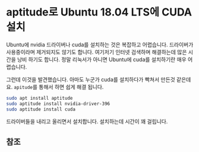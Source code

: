 # aptitude로 Ubuntu 18.04 LTS에 CUDA 설치

Ubuntu에 nvidia 드라이버나 cuda를 설치하는 것은 복잡하고 어렵습니다. 드라이버가 사용중이라며 제거되지도 않기도 합니다. 여기저기 인터넷 검색하며 해결하는데 많은 시간을 낭비 하기도 합니다. 정말 리눅서가 아니면 Ubuntu에 cuda를 설치하기란 매우 어렵습니다.

그런데 이것을 발견했습니다. 아마도 누군가 cuda를 설치하다가 빡쳐서 만든것 같은데요. `apitude`를 통해서 하면 쉽게 해결 됩니다.

```sh
sudo apt install aptitude
sudo aptitude install nvidia-driver-396
sudo aptitude install cuda
```

드라이버들을 내리고 올리면서 설치합니다. 설치하는데 시간이 꽤 걸립니다.

## 참조

